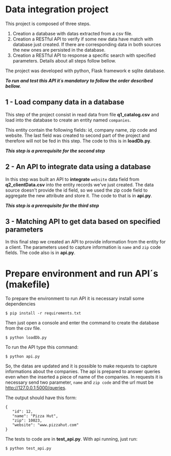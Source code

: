 # Data integration project

This project is composed of three steps. 

1. Creation a database with datas extracted from a csv file. 
2. Creation a RESTful API to verify if some new data have match with database just created. If there are corresponding data in both sources the new ones are persisted in the database. 
3. Creation a RESTful API to response a specific search with specified parameters. Details about all steps follow bellow.

The project was developed with python, Flask framework e sqlite database.

***To run and test this API it´s mandatory to follow the order described bellow.***

## 1 - Load company data in a database

This step of the project consist in read data from file **q1_catalog.csv** and load into the database to create an entity named `companies`.

This entity contain the following fields: id, company name, zip code and website. The last field was created to second part of the project and therefore will not be fed in this step. The code to this is in **loadDb.py**. 

***This step is a prerequisite for the second step***

## 2 - An API to integrate data using a database

In this step was built an API to **integrate** `website` data field from **q2_clientData.csv** into the entity records we've just created. The data source doesn't provide the id field, so we used the zip code field to aggregate the new attribute and store it. The code to that is in **api.py**. 

***This step is a prerequisite for the third step***

## 3 - Matching API to get data based on specified parameters

In this final step we created an API to provide information from the entity for a client. The parameters used to capture information is `name` and `zip` code fields. The code also is in **api.py**.

# Prepare environment and run API´s (makefile)

To prepare the environment to run API it is necessary install some dependencies 
 ```
 $ pip install -r requirements.txt
 ```

Then just open a console and enter the command to create the database from the csv file. 
 ```
 $ python loadDb.py
 ```

To run the API type this command:
 ```
 $ python api.py
 ```

So, the datas are updated and it is possible to make requests to capture informations about the companies. The api is prepared to answer queries even when the inserted a piece of name of the companies. In requests it is necessary send two parameter, `name` and `zip code` and the url must be http://127.0.0.1:5000/queries.

The output should have this form:
 ```
 {
 	"id": 12,
 	"name": "Pizza Hut",
 	"zip": 10023,
 	"website": "www.pizzahut.com"
 }
 ```

The tests to code are in **test_api.py**. With api running, just run:
 ```
 $ python test_api.py
 ```
